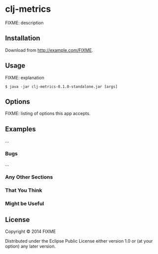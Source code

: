 # clj-metrics

FIXME: description

## Installation

Download from http://example.com/FIXME.

## Usage

FIXME: explanation

    $ java -jar clj-metrics-0.1.0-standalone.jar [args]

## Options

FIXME: listing of options this app accepts.

## Examples

...

### Bugs

...

### Any Other Sections
### That You Think
### Might be Useful

## License

Copyright © 2014 FIXME

Distributed under the Eclipse Public License either version 1.0 or (at
your option) any later version.
